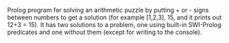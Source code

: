 Prolog program for solving an arithmetic puzzle by putting + or - signs between numbers to get a solution (for example [1,2,3], 15, and it prints out 12+3 = 15). 
It has two solutions to a problem, one using built-in SWI-Prolog predicates and one without them (except for writing to the console).
